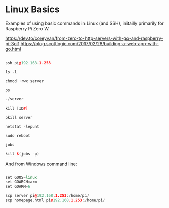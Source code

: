 # Linux Basics

Examples of using basic commands in Linux (and SSH), initailly primarily for Raspberry Pi Zero W.

https://dev.to/coreyvan/from-zero-to-http-servers-with-go-and-raspberry-pi-3oi1
https://blog.scottlogic.com/2017/02/28/building-a-web-app-with-go.html


```C++

ssh pi@192.168.1.253

ls -l

chmod +rwx server

ps

./server

kill [ID#]

pkill server

netstat -lepunt

sudo reboot

jobs

kill $(jobs -p)

```


And from Windows command line:

```C++

set GOOS=linux
set GOARCH=arm
set GOARM=6

scp server pi@192.168.1.253:/home/pi/
scp homepage.html pi@192.168.1.253:/home/pi/


```
